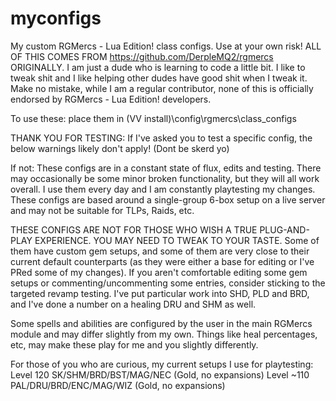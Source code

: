 # myconfigs
My custom RGMercs - Lua Edition! class configs. Use at your own risk!
ALL OF THIS COMES FROM https://github.com/DerpleMQ2/rgmercs ORIGINALLY.
I am just a dude who is learning to code a little bit. I like to tweak shit and I like helping other dudes have good shit when I tweak it.
Make no mistake, while I am a regular contributor, none of this is officially endorsed by RGMercs - Lua Edition! developers.

To use these: place them in (VV install)\config\rgmercs\class_configs

THANK YOU FOR TESTING:
If I've asked you to test a specific config, the below warnings likely don't apply! (Dont be skerd yo)

If not:
These configs are in a constant state of flux, edits and testing. There may occasionally be some minor broken functionality, but they will all work overall. I use them every day and I am constantly playtesting my changes.
These configs are based around a single-group 6-box setup on a live server and may not be suitable for TLPs, Raids, etc.

THESE CONFIGS ARE NOT FOR THOSE WHO WISH A TRUE PLUG-AND-PLAY EXPERIENCE. YOU MAY NEED TO TWEAK TO YOUR TASTE. 
Some of them have custom gem setups, and some of them are very close to their current default counterparts (as they were either a base for editing or I've PRed some of my changes).
If you aren't comfortable editing some gem setups or commenting/uncommenting some entries, consider sticking to the targeted revamp testing.
I've put particular work into SHD, PLD and BRD, and I've done a number on a healing DRU and SHM as well.

Some spells and abilities are configured by the user in the main RGMercs module and may differ slightly from my own. Things like heal percentages, etc, may make these play for me and you slightly differently.

For those of you who are curious, my current setups I use for playtesting:
Level 120 SK/SHM/BRD/BST/MAG/NEC (Gold, no expansions)
Level ~110 PAL/DRU/BRD/ENC/MAG/WIZ (Gold, no expansions)
